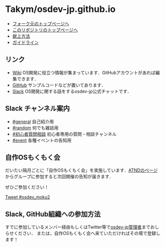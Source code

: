 # Takym/osdev-jp.github.io
- [フォーク元のトップページへ](http://osdev.jp/index.html)
- [このリポジトリのトップページへ](./index.html)
- [献上方法](./CONTRIBUTE.md)
- [ガイドライン](./GUIDELINES.md)

## リンク
- [Wiki](https://github.com/osdev-jp/osdev-jp.github.io/wiki) OS開発に役立つ情報が集まっています．GitHubアカウントがあれば編集できます．
- [GitHub](https://github.com/osdev-jp) サンプルコードなどが置いてあります．
- [Slack](https://osdev-jp.slack.com/) OS開発に関する話をするosdev-jp公式チャットです．

## Slack チャンネル案内
- [#general](https://osdev-jp.slack.com/messages/C0XA3GB7F/)
自己紹介用
- [#random](https://osdev-jp.slack.com/messages/C0XA87EM7/)
何でも雑談用
- [#初心者質問相談](https://osdev-jp.slack.com/messages/CGEGWHRGQ/)
初心者専用の質問・相談チャンネル
- [#event](https://osdev-jp.slack.com/messages/C626TTWMP/)
各種イベントの告知用

## 自作OSもくもく会
だいたい隔月ごとに「自作OSもくもく会」を実施しています．[ATNDのページ](https://atnd.org/groups/osdev-jp)からグループに参加すると次回開催の告知が届きます．

ぜひご参加ください！

<a href="https://twitter.com/intent/tweet?button_hashtag=osdev_moku2&ref_src=twsrc%5Etfw" class="twitter-hashtag-button" data-show-count="false">Tweet #osdev_moku2</a><script async src="https://platform.twitter.com/widgets.js" charset="utf-8"></script>

## Slack, GitHub組織への参加方法
すでに参加しているメンバー経由もしくはTwitter等で[osdev-jp管理者](https://github.com/orgs/osdev-jp/people)までおしらせください．
または，自作OSもくもく会へ来ていただければその場で登録します！
